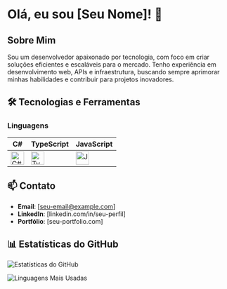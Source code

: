 
# Olá, eu sou [Seu Nome]! 👋

## Sobre Mim
Sou um desenvolvedor apaixonado por tecnologia, com foco em criar soluções eficientes e escaláveis para o mercado. Tenho experiência em desenvolvimento web, APIs e infraestrutura, buscando sempre aprimorar minhas habilidades e contribuir para projetos inovadores.

## 🛠️ Tecnologias e Ferramentas

### Linguagens
| **C#**  | **TypeScript**  | **JavaScript**  |
|---------|----------------|----------------|
| <img src="https://cdn.jsdelivr.net/gh/devicons/devicon/icons/csharp/csharp-original.svg" alt="C#" width="30" height="30" /> | <img src="https://cdn.jsdelivr.net/gh/devicons/devicon/icons/typescript/typescript-original.svg" alt="TypeScript" width="30" height="30" /> | <img src="https://cdn.jsdelivr.net/gh/devicons/devicon/icons/javascript/javascript-original.svg" alt="JavaScript" width="30" height="30" /> |

## 📫 Contato
- **Email**: [seu-email@example.com]
- **LinkedIn**: [linkedin.com/in/seu-perfil]
- **Portfólio**: [seu-portfolio.com]

## 📊 Estatísticas do GitHub
![Estatísticas do GitHub](https://github-readme-stats.vercel.app/api?username=seu-usuario&show_icons=true&theme=radical)

![Linguagens Mais Usadas](https://github-readme-stats.vercel.app/api/top-langs/?username=seu-usuario&layout=compact&theme=radical)


